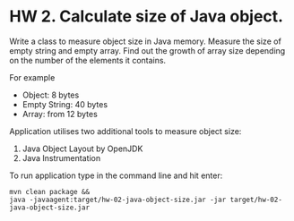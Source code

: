 # HW 2. Calculate size of Java object.

Write a class to measure object size in Java memory. Measure the size of
empty string and empty array. Find out the growth of array size depending
on the number of the elements it contains.

For example
- Object: 8 bytes
- Empty String: 40 bytes
- Array: from 12 bytes

Application utilises two additional tools to measure object size:
1. Java Object Layout by OpenJDK
2. Java Instrumentation

To run application type in the command line and hit enter:

```
mvn clean package &&
java -javaagent:target/hw-02-java-object-size.jar -jar target/hw-02-java-object-size.jar
```
